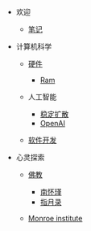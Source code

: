 - 欢迎

  - [笔记](/zh-cn/README.md)

- 计算机科学

  - [硬件](/zh-cn/hardware.md)

    - [Ram](/zh-cn/ram.md)

  - 人工智能

    - [稳定扩散](/zh-cn/stable-diffusion.md)
    - [OpenAI](/zh-cn/openai.md)

  - [软件开发](/zh-cn/software-development.md)

- 心灵探索

  - [佛教](/zh-cn/buddhism.md)

    - [南怀瑾](/zh-cn/nhj/nhj.md)
    - [指月录](/zh-cn/zyl.md)

  - [Monroe institute](/zh-cn/monroe.md)
